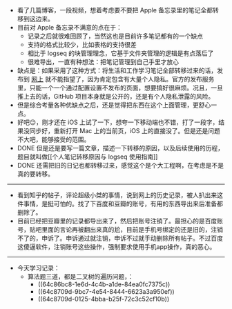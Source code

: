 - 看了几篇博客，一段视频，想着考虑要不要把 Apple 备忘录里的笔记全都转移到这边来。
- 目前对 Apple 备忘录不满意的点在于：
	- 记录之后就很难回顾了，当然这也是目前许多笔记都有的一个缺点
	- 支持的格式比较少，比如表格的支持很差
	- 相比于 logseq 的块管理理念，它基于文件夹管理的逻辑是有点落后了
	- 很难导出，一直有种想法：把笔记管理到自己手里才放心
- 缺点是：如果采用了这种方式：将生活和工作学习笔记全部转移过来的话，发布到 [网上](logseq.youdiansix.com) 就不能指望了，因为肯定包含有大量个人隐私。官方的发布服务里，只能一个一个通过配置设置不发布的页面，想要搞好很麻烦。况且，一旦推上去的话，GitHub 项目本身就是公开的，还是有个人隐私泄露的风险。
- 但是综合考量各种优缺点之后，还是觉得把东西在这个上面管理，更舒心一点。
- 好吧😑，刚才还在 iOS 上试了一下，想夸一下移动端也不错，打了一段字，结果没同步好，重新打开 Mac 上的当前页，iOS 上的直接没了。但是还是问题不大吧，能够接受的范围。
- DONE 但是还是要写一篇文章，描述一下转移的原因，以及后续使用的历程，题目就叫做[[个人笔记转移原因与 logseq 使用指南]]
- DONE 还需把旧的日记也都转移过来，感觉这个是个大工程啊，在考虑是不是真的要转移。
- ---
- 看到知乎的帖子，评论超级小桀的事情，说到网上的历史记录，被人扒出来这件事情，是挺可怕的。找了下百度和豆瓣的账号，有用的东西导出来后准备都删除了。
- 目前已经把豆瓣里的记录都导出来了，然后把账号注销了。最担心的是百度账号，贴吧里面的言论再被翻出来真的尬，目前是手机号绑定的还是旧的，注销不了的，申诉了。申诉通过就注销，申诉不过就手动删除所有帖子。不过百度这傻逼软件，注销账号这些操作，强制要求使用手机app操作，真的恶心。
- ---
- 今天学习记录：
	- 算法题三道，都是二叉树的遍历问题，：
		- ((64c86bc8-1e6d-4c4b-a1de-84ea0fc7375c))
		- ((64c8709d-9bc7-4e54-8444-6623a3a950ef))
		- ((64c8709d-0125-4bba-b25f-72c3c52cf10b))